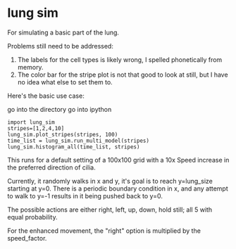 lung sim
========

For simulating a basic part of the lung.

Problems still need to be addressed:

1. The labels for the cell types is likely wrong, I spelled phonetically from memory.
2. The color bar for the stripe plot is not that good to look at still, but I have no idea what else to set them to.

Here's the basic use case:

go into the directory
go into ipython

    import lung_sim 
    stripes=[1,2,4,10]
    lung_sim.plot_stripes(stripes, 100)
    time_list = lung_sim.run_multi_model(stripes)
    lung_sim.histogram_all(time_list, stripes)


This runs for a default setting of a 100x100 grid with a 10x Speed increase in the preferred direction of cilia. 

Currently, it randomly walks in x and y, it's goal is to reach y=lung_size starting at y=0. There is a periodic boundary condition in x, and any attempt to walk to y=-1 results in it being pushed back to y=0.

The possible actions are either right, left, up, down, hold still; all 5 with equal probability.

For the enhanced movement, the "right" option is multiplied by the speed_factor. 
